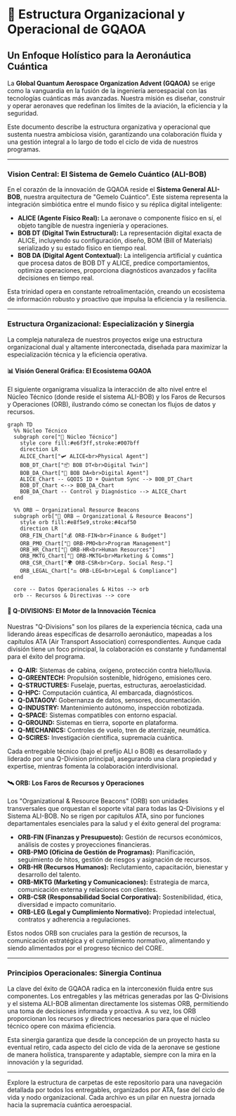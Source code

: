 # 🏢 Estructura Organizacional y Operacional de GQAOA
## Un Enfoque Holístico para la Aeronáutica Cuántica

La **Global Quantum Aerospace Organization Advent (GQAOA)** se erige como la vanguardia en la fusión de la ingeniería aeroespacial con las tecnologías cuánticas más avanzadas. Nuestra misión es diseñar, construir y operar aeronaves que redefinan los límites de la aviación, la eficiencia y la seguridad.

Este documento describe la estructura organizativa y operacional que sustenta nuestra ambiciosa visión, garantizando una colaboración fluida y una gestión integral a lo largo de todo el ciclo de vida de nuestros programas.

---

### **Vision Central: El Sistema de Gemelo Cuántico (ALI-BOB)**

En el corazón de la innovación de GQAOA reside el **Sistema General ALI-BOB**, nuestra arquitectura de "Gemelo Cuántico". Este sistema representa la integración simbiótica entre el mundo físico y su réplica digital inteligente:

*   **ALICE (Agente Físico Real):** La aeronave o componente físico en sí, el objeto tangible de nuestra ingeniería y operaciones.
*   **BOB DT (Digital Twin Estructural):** La representación digital exacta de ALICE, incluyendo su configuración, diseño, BOM (Bill of Materials) serializado y su estado físico en tiempo real.
*   **BOB DA (Digital Agent Contextual):** La inteligencia artificial y cuántica que procesa datos de BOB DT y ALICE, predice comportamientos, optimiza operaciones, proporciona diagnósticos avanzados y facilita decisiones en tiempo real.

Esta trinidad opera en constante retroalimentación, creando un ecosistema de información robusto y proactivo que impulsa la eficiencia y la resiliencia.

---

### **Estructura Organizacional: Especialización y Sinergia**

La compleja naturaleza de nuestros proyectos exige una estructura organizacional dual y altamente interconectada, diseñada para maximizar la especialización técnica y la eficiencia operativa.

#### **📊 Visión General Gráfica: El Ecosistema GQAOA**

El siguiente organigrama visualiza la interacción de alto nivel entre el Núcleo Técnico (donde reside el sistema ALI-BOB) y los Faros de Recursos y Operaciones (ORB), ilustrando cómo se conectan los flujos de datos y recursos.

```mermaid
graph TD
  %% Núcleo Técnico
  subgraph core["🔧 Núcleo Técnico"]
    style core fill:#e6f3ff,stroke:#007bff
    direction LR
    ALICE_Chart["🛩️ ALICE<br>Physical Agent"]
    BOB_DT_Chart["📦 BOB DT<br>Digital Twin"]
    BOB_DA_Chart["🧠 BOB DA<br>Digital Agent"]
    ALICE_Chart -- GQOIS ID + Quantum Sync --> BOB_DT_Chart
    BOB_DT_Chart <--> BOB_DA_Chart
    BOB_DA_Chart -- Control y Diagnóstico --> ALICE_Chart
  end

  %% ORB – Organizational Resource Beacons
  subgraph orb["📡 ORB – Organizational & Resource Beacons"]
    style orb fill:#e8f5e9,stroke:#4caf50
    direction LR
    ORB_FIN_Chart["💰 ORB-FIN<br>Finance & Budget"]
    ORB_PMO_Chart["📅 ORB-PMO<br>Program Management"]
    ORB_HR_Chart["👥 ORB-HR<br>Human Resources"]
    ORB_MKTG_Chart["📢 ORB-MKTG<br>Marketing & Comms"]
    ORB_CSR_Chart["🌍 ORB-CSR<br>Corp. Social Resp."]
    ORB_LEGAL_Chart["⚖️ ORB-LEG<br>Legal & Compliance"]
  end

  core -- Datos Operacionales & Hitos --> orb
  orb -- Recursos & Directivas --> core
```

#### **🚀 Q-DIVISIONS: El Motor de la Innovación Técnica**

Nuestras "Q-Divisions" son los pilares de la experiencia técnica, cada una liderando áreas específicas de desarrollo aeronáutico, mapeadas a los capítulos ATA (Air Transport Association) correspondientes. Aunque cada división tiene un foco principal, la colaboración es constante y fundamental para el éxito del programa.

*   **Q-AIR:** Sistemas de cabina, oxígeno, protección contra hielo/lluvia.
*   **Q-GREENTECH:** Propulsión sostenible, hidrógeno, emisiones cero.
*   **Q-STRUCTURES:** Fuselaje, puertas, estructuras, aeroelasticidad.
*   **Q-HPC:** Computación cuántica, AI embarcada, diagnósticos.
*   **Q-DATAGOV:** Gobernanza de datos, sensores, documentación.
*   **Q-INDUSTRY:** Mantenimiento autónomo, inspección robotizada.
*   **Q-SPACE:** Sistemas compatibles con entorno espacial.
*   **Q-GROUND:** Sistemas en tierra, soporte en plataforma.
*   **Q-MECHANICS:** Controles de vuelo, tren de aterrizaje, neumática.
*   **Q-SCIRES:** Investigación científica, supremacía cuántica.

Cada entregable técnico (bajo el prefijo ALI o BOB) es desarrollado y liderado por una Q-Division principal, asegurando una clara propiedad y expertise, mientras fomenta la colaboración interdivisional.

#### **🛰️ ORB: Los Faros de Recursos y Operaciones**

Los "Organizational & Resource Beacons" (ORB) son unidades transversales que orquestan el soporte vital para todas las Q-Divisions y el Sistema ALI-BOB. No se rigen por capítulos ATA, sino por funciones departamentales esenciales para la salud y el éxito general del programa:

*   **ORB-FIN (Finanzas y Presupuesto):** Gestión de recursos económicos, análisis de costes y proyecciones financieras.
*   **ORB-PMO (Oficina de Gestión de Programas):** Planificación, seguimiento de hitos, gestión de riesgos y asignación de recursos.
*   **ORB-HR (Recursos Humanos):** Reclutamiento, capacitación, bienestar y desarrollo del talento.
*   **ORB-MKTG (Marketing y Comunicaciones):** Estrategia de marca, comunicación externa y relaciones con clientes.
*   **ORB-CSR (Responsabilidad Social Corporativa):** Sostenibilidad, ética, diversidad e impacto comunitario.
*   **ORB-LEG (Legal y Cumplimiento Normativo):** Propiedad intelectual, contratos y adherencia a regulaciones.

Estos nodos ORB son cruciales para la gestión de recursos, la comunicación estratégica y el cumplimiento normativo, alimentando y siendo alimentados por el progreso técnico del CORE.

---

### **Principios Operacionales: Sinergia Continua**

La clave del éxito de GQAOA radica en la interconexión fluida entre sus componentes. Los entregables y las métricas generadas por las Q-Divisions y el sistema ALI-BOB alimentan directamente los sistemas ORB, permitiendo una toma de decisiones informada y proactiva. A su vez, los ORB proporcionan los recursos y directrices necesarios para que el núcleo técnico opere con máxima eficiencia.

Esta sinergia garantiza que desde la concepción de un proyecto hasta su eventual retiro, cada aspecto del ciclo de vida de la aeronave se gestione de manera holística, transparente y adaptable, siempre con la mira en la innovación y la seguridad.

---

Explore la estructura de carpetas de este repositorio para una navegación detallada por todos los entregables, organizados por ATA, fase del ciclo de vida y nodo organizacional. Cada archivo es un pilar en nuestra jornada hacia la supremacía cuántica aeroespacial.
```
